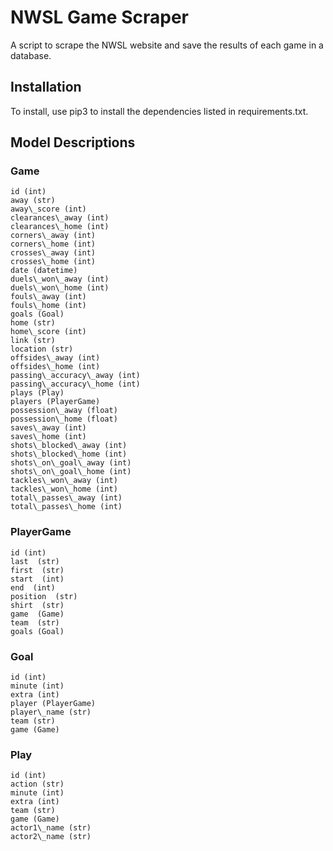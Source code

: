 # NWSL Game Scraper

A script to scrape the NWSL website and save the results of each game in a database.

## Installation

To install, use pip3 to install the dependencies listed in requirements.txt. 


## Model Descriptions

### Game
    id (int)
    away (str)
    away\_score (int)
    clearances\_away (int)
    clearances\_home (int)
    corners\_away (int)
    corners\_home (int)
    crosses\_away (int)
    crosses\_home (int)
    date (datetime)
    duels\_won\_away (int)
    duels\_won\_home (int)
    fouls\_away (int)
    fouls\_home (int)
    goals (Goal)
    home (str)
    home\_score (int)
    link (str)
    location (str)
    offsides\_away (int)
    offsides\_home (int)
    passing\_accuracy\_away (int)
    passing\_accuracy\_home (int)
    plays (Play)
    players (PlayerGame)
    possession\_away (float)
    possession\_home (float)
    saves\_away (int)
    saves\_home (int)
    shots\_blocked\_away (int)
    shots\_blocked\_home (int)
    shots\_on\_goal\_away (int)
    shots\_on\_goal\_home (int)
    tackles\_won\_away (int)
    tackles\_won\_home (int)
    total\_passes\_away (int)
    total\_passes\_home (int)

### PlayerGame
    id (int)
    last  (str)
    first  (str)
    start  (int)
    end  (int)
    position  (str)
    shirt  (str)
    game  (Game)
    team  (str)
    goals (Goal)

### Goal
    id (int)
    minute (int)
    extra (int)
    player (PlayerGame)
    player\_name (str)
    team (str)
    game (Game)

### Play
    id (int)
    action (str)
    minute (int)
    extra (int)
    team (str)
    game (Game)
    actor1\_name (str) 
    actor2\_name (str) 

